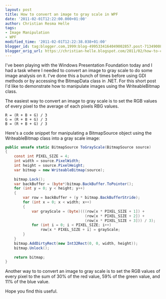 ```yaml
---
layout: post
title: How to convert an image to gray scale in WPF
date: '2011-02-01T12:22:00.000+01:00'
author: Christian Resma Helle
tags:
- Image Manipulation
- WPF
modified_time: '2011-02-01T12:22:38.038+01:00'
blogger_id: tag:blogger.com,1999:blog-4995334164049002857.post-7134900830504549198
blogger_orig_url: https://christian-helle.blogspot.com/2011/02/how-to-convert-image-to-gray-scale-in.html
---
```


I've been playing with the Windows Presentation Foundation today and I had a task where I needed to convert an image to gray scale to do some image analysis on it. I've done this a bunch of times before using GDI methods or by accessing the BitmapData class in .NET. For this short post I'd like to demonstrate how to manipulate images using the WriteableBitmap class.

The easiest way to convert an image to gray scale is to set the RGB values of every pixel to the average of each pixels RBG values.

```
R = (R + B + G) / 3
G = (R + B + G) / 3
B = (R + B + G) / 3
```

Here's a code snippet for manipulating a BitmapSource object using the WriteableBitmap class into a gray scale image:

```csharp
public unsafe static BitmapSource ToGrayScale(BitmapSource source)
{
    const int PIXEL_SIZE = 4;
    int width = source.PixelWidth;
    int height = source.PixelHeight;
    var bitmap = new WriteableBitmap(source);
 
    bitmap.Lock();
    var backBuffer = (byte*)bitmap.BackBuffer.ToPointer();
    for (int y = 0; y < height; y++)
    {
        var row = backBuffer + (y * bitmap.BackBufferStride);
        for (int x = 0; x < width; x++)
        {
            var grayScale = (byte)(((row[x * PIXEL_SIZE + 1]) + 
                                    (row[x * PIXEL_SIZE + 2]) + 
                                    (row[x * PIXEL_SIZE + 3])) / 3);
            for (int i = 0; i < PIXEL_SIZE; i++)
                row[x * PIXEL_SIZE + i] = grayScale;
        }
    }
    bitmap.AddDirtyRect(new Int32Rect(0, 0, width, height));
    bitmap.Unlock();
 
    return bitmap;
}
```

Another way to to convert an image to gray scale is to set the RGB values of every pixel to the sum of 30% of the red value, 59% of the green value, and 11% of the blue value. 

Hope you find this useful.